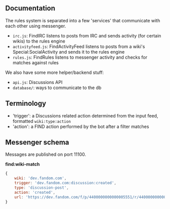 ## Documentation
The rules system is separated into a few 'services' that communicate with each other using messenger.

* `irc.js`: FindIRC listens to posts from IRC and sends activity (for certain wikis) to the rules engine
* `activityfeed.js`: FindActivityFeed listens to posts from a wiki's Special:SocialActivity and sends it to the rules engine
* `rules.js`: FindRules listens to messenger activity and checks for matches against rules

We also have some more helper/backend stuff:
* `api.js`: Discussions API
* `database/`: ways to communicate to the db

## Terminology
* 'trigger': a Discussions related action determined from the input feed, formatted `wiki:type:action`
* 'action': a FIND action performed by the bot after a filter matches

## Messenger schema
Messages are published on port 11100.

**find:wiki-match**
```js
{
    wiki: 'dev.fandom.com',
    trigger: 'dev.fandom.com:discussion:created',
    type: 'discussion-post',
    action: 'created',
    url: 'https://dev.fandom.com/f/p/4400000000000005551/r/4400000000000015261'
}
```